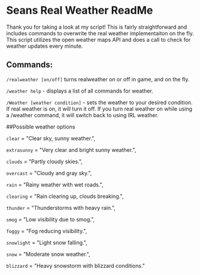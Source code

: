 # Seans Real Weather ReadMe

Thank you for taking a look at my script! This is fairly straightforward and includes commands to overwrite the real weather implementaiton on the fly. This script utilizes the open weather maps API and does a call to check for weather updates every minute. 

## Commands:

``/realweather [on/off]`` turns realweather on or off in game, and on the fly. 

``/weather help`` - displays a list of all commands for weather.

``/Weather [weather condition]`` - sets the weather to your desired condition. If real weather is on, it will turn it off. If you turn real weather on while using a /weather command, it will switch back to using IRL weather. 

##Possible weather options

``clear`` = "Clear sky, sunny weather.",

``extrasunny`` = "Very clear and bright sunny weather.",

``clouds`` = "Partly cloudy skies.",

``overcast`` = "Cloudy and gray sky.",

``rain`` = "Rainy weather with wet roads.",

``clearing`` = "Rain clearing up, clouds breaking.",

``thunder`` = "Thunderstorms with heavy rain.",

``smog`` = "Low visibility due to smog.",

``foggy`` = "Fog reducing visibility.",

``snowlight`` = "Light snow falling.",

``snow`` = "Moderate snow weather.",

``blizzard`` = "Heavy snowstorm with blizzard conditions."
